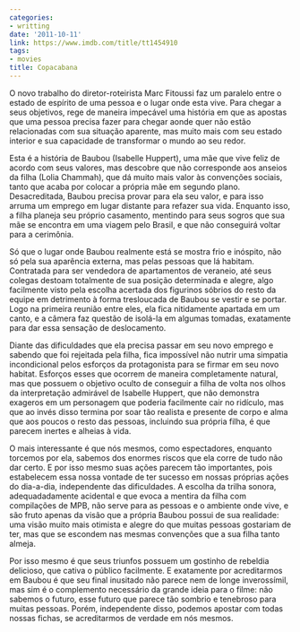 ```yaml
---
categories:
- writting
date: '2011-10-11'
link: https://www.imdb.com/title/tt1454910
tags:
- movies
title: Copacabana
---
```


O novo trabalho do diretor-roteirista Marc Fitoussi faz um paralelo entre o estado de espírito de uma pessoa e o lugar onde esta vive. Para chegar a seus objetivos, rege de maneira impecável uma história em que as apostas que uma pessoa precisa fazer para chegar aonde quer não estão relacionadas com sua situação aparente, mas muito mais com seu estado interior e sua capacidade de transformar o mundo ao seu redor.

Esta é a história de Baubou (Isabelle Huppert), uma mãe que vive feliz de acordo com seus valores, mas descobre que não corresponde aos anseios da filha (Lolia Chammah), que dá muito mais valor às convenções sociais, tanto que acaba por colocar a própria mãe em segundo plano. Desacreditada, Baubou precisa provar para ela seu valor, e para isso arruma um emprego em lugar distante para refazer sua vida. Enquanto isso, a filha planeja seu próprio casamento, mentindo para seus sogros que sua mãe se encontra em uma viagem pelo Brasil, e que não conseguirá voltar para a cerimônia.

Só que o lugar onde Baubou realmente está se mostra frio e inóspito, não só pela sua aparência externa, mas pelas pessoas que lá habitam. Contratada para ser vendedora de apartamentos de veraneio, até seus colegas destoam totalmente de sua posição determinada e alegre, algo facilmente visto pela escolha acertada dos figurinos sóbrios do resto da equipe em detrimento à forma tresloucada de Baubou se vestir e se portar. Logo na primeira reunião entre eles, ela fica nitidamente apartada em um canto, e a câmera faz questão de isolá-la em algumas tomadas, exatamente para dar essa sensação de deslocamento.

Diante das dificuldades que ela precisa passar em seu novo emprego e sabendo que foi rejeitada pela filha, fica impossível não nutrir uma simpatia incondicional pelos esforços da protagonista para se firmar em seu novo habitat. Esforços esses que ocorrem de maneira completamente natural, mas que possuem o objetivo oculto de conseguir a filha de volta nos olhos da interpretação admirável de Isabelle Huppert, que não demonstra exageros em um personagem que poderia facilmente cair no ridículo, mas que ao invés disso termina por soar tão realista e presente de corpo e alma que aos poucos o resto das pessoas, incluindo sua própria filha, é que parecem inertes e alheias à vida.

O mais interessante é que nós mesmos, como espectadores, enquanto torcemos por ela, sabemos dos enormes riscos que ela corre de tudo não dar certo. E por isso mesmo suas ações parecem tão importantes, pois estabelecem essa nossa vontade de ter sucesso em nossas próprias ações do dia-a-dia, independente das dificuldades. A escolha da trilha sonora, adequadadamente acidental e que evoca a mentira da filha com compilações de MPB, não serve para as pessoas e o ambiente onde vive, e são fruto apenas da visão que a própria Baubou possui de sua realidade: uma visão muito mais otimista e alegre do que muitas pessoas gostariam de ter, mas que se escondem nas mesmas convenções que a sua filha tanto almeja.

Por isso mesmo é que seus triunfos possuem um gostinho de rebeldia delicioso, que cativa o público facilmente. E exatamente por acreditarmos em Baubou é que seu final inusitado não parece nem de longe inverossímil, mas sim é o complemento necessário da grande ideia para o filme: não sabemos o futuro, esse futuro que parece tão sombrio e tenebroso para muitas pessoas. Porém, independente disso, podemos apostar com todas nossas fichas, se acreditarmos de verdade em nós mesmos.